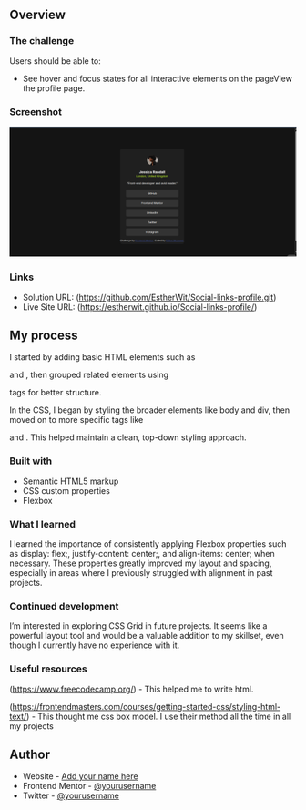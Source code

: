 
## Overview

### The challenge

Users should be able to:

- See hover and focus states for all interactive elements on the pageView the profile page.


### Screenshot

![](./assets/images/Screenshot1.png)



### Links

- Solution URL: (https://github.com/EstherWit/Social-links-profile.git)
- Live Site URL: (https://estherwit.github.io/Social-links-profile/)

## My process
I started by adding basic HTML elements such as <p> and <img>, then grouped related elements using <div> tags for better structure.

In the CSS, I began by styling the broader elements like body and div, then moved on to more specific tags like <p> and <img>. This helped maintain a clean, top-down styling approach.

### Built with

- Semantic HTML5 markup
- CSS custom properties
- Flexbox

### What I learned

I learned the importance of consistently applying Flexbox properties such as display: flex;, justify-content: center;, and align-items: center; when necessary. These properties greatly improved my layout and spacing, especially in areas where I previously struggled with alignment in past projects.


### Continued development
I’m interested in exploring CSS Grid in future projects. It seems like a powerful layout tool and would be a valuable addition to my skillset, even though I currently have no experience with it.



### Useful resources

(https://www.freecodecamp.org/) - This helped me to write html.

(https://frontendmasters.com/courses/getting-started-css/styling-html-text/) - This thought me css box model. I use their method all the time in all my projects



## Author

- Website - [Add your name here](https://www.your-site.com)
- Frontend Mentor - [@yourusername](https://www.frontendmentor.io/profile/EstherWit)
- Twitter - [@yourusername](https://www.twitter.com/EstherMoaweni)

